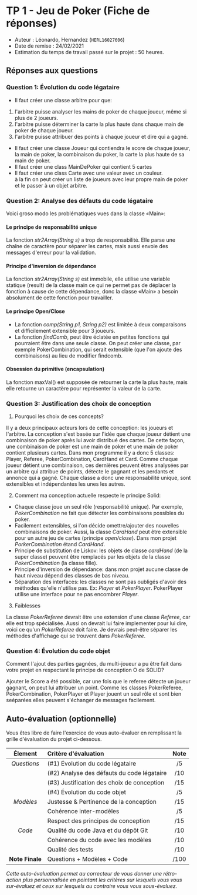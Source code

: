 # TP 1 - Jeu de Poker (Fiche de réponses)

  - Auteur : Léonardo, Hernandez (`HERL16027606`)
  - Date de remise : 24/02/2021
  - Estimation du temps de travail passé sur le projet : 50 heures.

## Réponses aux questions  
 
### Question 1: Évolution du code légataire

* Il faut créer une classe arbitre pour que:
<ol>
<li>l'arbitre puisse analyser les mains de poker de chaque joueur, même si plus de 2 joueurs.</li>
<li>l'arbitre puisse déterminer la carte la plus haute dans chaque main de poker de chaque joueur.</li>
<li>l'arbitre puisse attribuer des points à chaque joueur et dire qui a gagné.</li>
</ol>

* Il faut créer une classe Joueur qui contiendra le score de chaque joueur, la main de poker, la combinaison du poker, la carte la plus haute de sa main de poker.
* Il faut créer une class MainDePoker qui contient 5 cartes
* Il faut créer une class Carte avec une valeur avec un couleur.	
à la fin on peut créer un liste de joueurs avec leur propre main de poker et le passer à un objet arbitre.	

### Question 2: Analyse des défauts du code légataire

Voici groso modo les problématiques vues dans la classe «Main»:

#### Le principe de responsabilité unique
La fonction <em>str2Array(String s)</em> a trop de responsabilité. Elle parse une chaîne de caractère pour séparer les cartes, mais aussi envoie des messages d'erreur pour la validation.

#### Principe d'inversion de dépendance
La fonction <em>str2Array(String s)</em> est immobile, elle utilise une variable statique (result) de la classe main ce qui ne permet pas de déplacer la fonction à cause de cette dépendance, donc la classe «Main» a besoin absolument de cette fonction pour travailler.

#### Le principe Open/Close
* La fonction <em>comp(String p1, String p2)</em> est limitée à deux comparaisons et difficilement extensible pour 3 joueurs.
* La fonction <em>findComb</em>, peut être éclatée en petites fonctions qui pourraient être dans une seule classe. On peut créer une classe, par exemple PokerCombination, qui serait extensible (que l'on ajoute des combinaisons) au lieu de modifier findcomb.

#### Obsession du primitive (encapsulation)
La fonction maxVal() est supposée de retourner la carte la plus haute, mais elle retourne un caractère pour représenter la valeur de la carte.


### Question 3: Justification des choix de conception

1) Pourquoi les choix de ces concepts?

 Il y a deux principaux acteurs lors de cette conception: les joueurs et l'arbitre. La conception s'est basée sur l'idée que chaque joueur détient une combinaison de poker après lui avoir distribué des cartes. De cette façon, une combinaison de poker est une main de poker et une main de poker contient plusieurs cartes. Dans mon programme il y a donc 5 classes: Player, Referee, PokerCombination, CardHand et Card. Comme chaque joueur détient une combinaison, ces dernières peuvent êtres analysées par un arbitre qui attribue de points, détecte le gagnant et les perdants et annonce qui a gagné. Chaque classe a donc une responsabilité unique, sont extensibles et indépendantes les unes les autres. 

2) Comment ma conception actuelle respecte le principe Solid:

* Chaque classe joue un seul rôle (responsabilité unique). Par exemple, <em>PokerCombination</em> ne fait que détecter les combinaisons possibles du poker.
* Facilement extensibles, si l'on décide omettre/ajouter des nouvelles combinaisons de poker. Aussi, la classe <em>CardHand</em> peut être extensible pour un autre jeu de cartes (principe <em>open/close</em>). Dans mon projet <em>PorkerCombination</em> étand <em>CardHand</em>.
* Principe de substitution de Liskov: les objets de classe <em>cardHand</em> (de la super classe) peuvent être remplacés par les objets de la classe <em>PokerCombination</em> (la classe fille). 
* Principe d'inversion de dépendance: dans mon projet aucune classe de haut niveau dépend des classes de bas niveau.
* Séparation des interfaces: les classes ne sont pas oubligés d'avoir des méthodes qu'elle n'utilise pas. Ex: <em>Player</em> et <em>PokerPlayer</em>. PokerPlayer utilise une interface pour ne pas encombrer <em>Player</em>.

3) Faiblesses

La classe <em>PokerReferee</em> devrait être une extension d'une classe <em>Referee</em>, car elle est trop spécialisée. Aussi on devrait lui faire implementer pour lui dire, voici ce qu'un <em>PokerReferee</em> doit faire. Je devrais peut-être séparer les méthodes d'affichage qui se trouvent dans <em>PokerReferee</em>.


### Question 4: Évolution du code objet
Comment l'ajout des parties gagnées, du multi-joueur a pu être fait dans votre projet en respectant le principe de conception O de SOLID?

Ajouter le Score a été possible, car une fois que le referee détecte un joueur gagnant, on peut lui attribuer un point. Comme les classes PokerReferee, PokerCombination, PokerPlayer et Player jouent un seul rôle et sont bien seéparées elles peuvent s'échanger de messages facilement.


## Auto-évaluation (optionnelle)

Vous êtes libre de faire l'exercice de vous auto-évaluer en remplissant la grille d'évaluation du projet ci-dessous.

| Élement         | Critère d'évaluation                       | Note  |
| :---:           | :---                                       | :---: |
|  _Questions_    | (#1) Évolution du code légataire           | /5    |
|                 | (#2) Analyse des défauts du code légataire | /10   |
|                 | (#3) Justification des choix de conception | /15   |
|                 | (#4) Évolution du code objet               | /5    |
|  _Modèles_      | Justesse & Pertinence de la conception     | /15   |
|                 | Cohérence inter-modèles                    | /5    |
|                 | Respect des principes de conception        | /15   |
|  _Code_         | Qualité du code Java et du dépôt Git       | /10   |
|                 | Cohérence du code avec les modèles         | /10   | 
|                 | Qualité des tests                          | /10   | 
| **Note Finale** | Questions + Modèles + Code                 | /100  | 

_Cette auto-évaluation permet au correcteur de vous donner une rétro-action plus personnalisée en pointant les critères sur lesquels vous vous sur-évaluez et ceux sur lesquels au contraire vous vous sous-évaluez._
